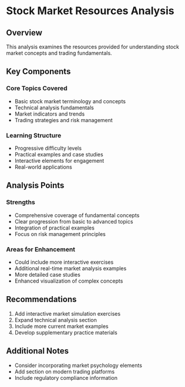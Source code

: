 # Stock Market Resources Analysis

## Overview
This analysis examines the resources provided for understanding stock market concepts and trading fundamentals.

## Key Components

### Core Topics Covered
- Basic stock market terminology and concepts
- Technical analysis fundamentals
- Market indicators and trends
- Trading strategies and risk management

### Learning Structure
- Progressive difficulty levels
- Practical examples and case studies
- Interactive elements for engagement
- Real-world applications

## Analysis Points

### Strengths
- Comprehensive coverage of fundamental concepts
- Clear progression from basic to advanced topics
- Integration of practical examples
- Focus on risk management principles

### Areas for Enhancement
- Could include more interactive exercises
- Additional real-time market analysis examples
- More detailed case studies
- Enhanced visualization of complex concepts

## Recommendations
1. Add interactive market simulation exercises
2. Expand technical analysis section
3. Include more current market examples
4. Develop supplementary practice materials

## Additional Notes
- Consider incorporating market psychology elements
- Add section on modern trading platforms
- Include regulatory compliance information